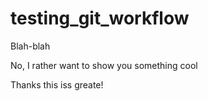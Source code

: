 # testing_git_workflow


Blah-blah

No, I rather want to show you something cool

Thanks this iss greate!
